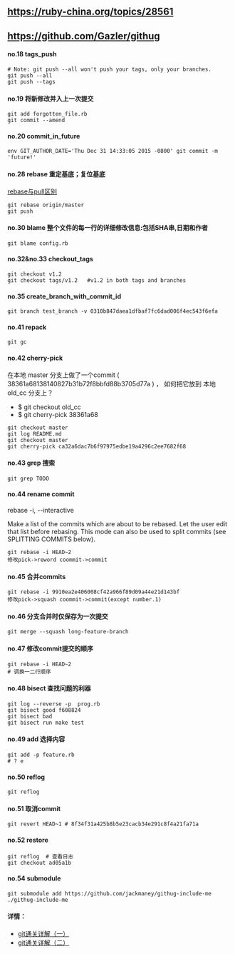 ## https://ruby-china.org/topics/28561
## https://github.com/Gazler/githug
#### no.18 tags_push
```
# Note: git push --all won't push your tags, only your branches.
git push --all
git push --tags
```
#### no.19 将新修改并入上一次提交  
```
git add forgotten_file.rb
git commit --amend
```
#### no.20 commit_in_future
```
env GIT_AUTHOR_DATE='Thu Dec 31 14:33:05 2015 -0800' git commit -m 'future!'
```
#### no.28 rebase   重定基底；复位基底
[rebase与pull区别](http://gitbook.liuhui998.com/4_2.html)
```
git rebase origin/master
git push
```
#### no.30 blame 整个文件的每一行的详细修改信息:包括SHA串,日期和作者
```
git blame config.rb
```
#### no.32&no.33 checkout_tags
```
git checkout v1.2
git checkout tags/v1.2   #v1.2 in both tags and branches
```
#### no.35 create_branch_with_commit_id
```
git branch test_branch -v 0310b847daea1dfbaf7fc6dad006f4ec543f6efa
```
#### no.41 repack
```
git gc
```
#### no.42 cherry-pick

在本地 master 分支上做了一个commit ( 38361a68138140827b31b72f8bbfd88b3705d77a ) ， 如何把它放到 本地 old_cc 分支上？ 

- $ git checkout old_cc
- $ git cherry-pick 38361a68 
```
git checkout master
git log README.md
git checkout master
git cherry-pick ca32a6dac7b6f97975edbe19a4296c2ee7682f68
```
#### no.43 grep 搜索
```
git grep TODO
```
#### no.44 rename commit

rebase -i, --interactive

Make a list of the commits which are about to be rebased. Let the user
edit that list before rebasing. This mode can also be used to split
commits (see SPLITTING COMMITS below).
```
git rebase -i HEAD~2
修改pick->reword coommit->commit
```
#### no.45 合并commits 
```
git rebase -i 9910ea2e406008cf42a966f89d09a44e21d143bf
修改pick->squash coommit->commit(except number.1)
```
#### no.46 分支合并时仅保存为一次提交
```
git merge --squash long-feature-branch
```
#### no.47 修改commit提交的顺序
```
git rebase -i HEAD~2
# 调换一二行顺序
```
#### no.48 bisect 查找问题的利器
```
git log --reverse -p  prog.rb
git bisect good f608824
git bisect bad
git bisect run make test
```
#### no.49 add 选择内容
```
git add -p feature.rb
# ? e
```
#### no.50 reflog
```
git reflog
```
#### no.51 取消commit
```
git revert HEAD~1 # 8f34f31a425b8b5e23cacb34e291c8f4a21fa71a
```
#### no.52 restore
```
git reflog  # 查看日志
git checkout ad05a1b
```
#### no.54 submodule
```
git submodule add https://github.com/jackmaney/githug-include-me ./githug-include-me
```
#### 详情：

- [git通关详解（一）](http://hanhan2611.blog.163.com/blog/static/2075771392014028625520/)
- [git通关详解（二）](http://hanhan2611.blog.163.com/blog/static/20757713920140286649146/)
